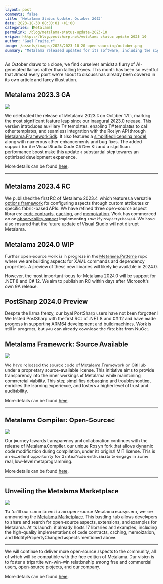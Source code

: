 ```yaml
---
layout: post
comments: false
title: "Metalama Status Update, October 2023"
date: 2023-10-30 08:00:01 +01:00
categories: [Metalama]
permalink: /blog/metalama-status-update-2023-10
origin: https://blog.postsharp.net/metalama-status-update-2023-10
author: "Gael Fraiteur"
image: /assets/images/2023/2023-10-20-open-sourcing/october.png
summary: "Metalama released updates for its software, including the significant feature leap in Metalama 2023.3 and the first RC of Metalama 2023.4. The company also unveiled the Metalama Marketplace for open-source aspects, extensions, and examples."
---
```


As October draws to a close, we find ourselves amidst a flurry of AI-generated llamas rather than falling leaves. This month has been so eventful that almost every point we're about to discuss has already been covered in its own article and fancy illustration.

## Metalama 2023.3 GA

<img src="/assets/images/2023/2023-10-17-metalama-2023-3/llama.png" class="thumbnailFloatRight"/>

We celebrated the release of Metalama 2023.3 on October 17th, marking the most significant feature leap since our inaugural 2023.0 release. This version introduces [auxiliary T# templates](https://doc.metalama.net/conceptual/aspects/templates/auxilliary-templates), enabling T# templates to call other templates, and seamless integration with the Roslyn API through [Metalama.Framework.Sdk](https://doc.metalama.net/conceptual/sdk). It also features a [simplified licensing model](https://metalama.net/blog/metalama-open-source-licensing), along with numerous other enhancements and bug fixes. The added support for the Visual Studio Code C# Dev Kit and a significant performance boost make this update a substantial step towards an optimized development experience.

More details can be found [here](https://metalama.net/blog/metalama-2023-3-ga).

___

## Metalama 2023.4 RC

We published the first RC of Metalama 2023.4, which features a versatile [options framework](https://doc.metalama.net/conceptual/aspects/configuration) for configuring aspects through custom attributes or specific fabric-based APIs. We have refined three open-source aspect libraries: [code contracts](https://doc.metalama.net/patterns/contracts), [caching](https://doc.metalama.net/patterns/caching), and [memoization](https://doc.metalama.net/patterns/memoization). Work has commenced on an [observability aspect](https://doc.metalama.net/api/metalama_patterns_observability_observableattribute) implementing `INotifyPropertyChanged`. We have also ensured that the future update of Visual Studio will not disrupt Metalama.

## Metalama 2024.0 WIP

Further open-source work is in progress in the [Metalama.Patterns](https://github.com/metalama/Metalama.Patterns/tree/develop/2024.0) repo where we are building aspects for XAML commands and dependency properties. A preview of these new libraries will likely be available in 2024.0.

However, the most important focus for Metalama 2024.0 will be support for .NET 8 and C# 12. We aim to publish an RC within days after Microsoft's own GA release.

## PostSharp 2024.0 Preview

Despite the llama frenzy, our loyal PostSharp users have not been forgotten! We tested PostSharp with the first RCs of .NET 8 and C# 12 and have made progress in supporting ARM64 development and build machines. Work is still in progress, but you can already download the first bits from NuGet.

## Metalama Framework: Source Available

<img src="/assets/images/2023/2023-10-20-open-sourcing/source-available.png" class="thumbnailFloatLeft"/>

We have released the source code of Metalama.Framework on GitHub under a proprietary source-available license. This initiative aims to provide transparency into the inner workings of Metalama while maintaining commercial viability. This step simplifies debugging and troubleshooting, enriches the learning experience, and fosters a higher level of trust and auditability.

More details can be found [here](https://metalama.net/blog/source-available).

___

## Metalama Compiler: Open-Sourced

<img src="/assets/images/2023/2023-10-20-open-sourcing/llama-and-octopus.png" class="thumbnailFloatRight"/>

Our journey towards transparency and collaboration continues with the release of Metalama.Compiler, our unique Roslyn fork that allows dynamic code modification during compilation, under its original MIT license. This is an excellent opportunity for SyntaxNode enthusiasts to engage in some real, low-level metaprogramming.

More details can be found [here](https://metalama.net/blog/open-sourcing-metalama-compiler).

___

## Unveiling the Metalama Marketplace

<img src="/assets/images/2023/2023-10-20-open-sourcing/marketplace.png" class="thumbnailFloatLeft"/>

To fulfill our commitment to an open-source Metalama ecosystem, we are announcing the [Metalama Marketplace](https://www.postsharp.net/metalama/marketplace). This bustling hub allows developers to share and search for open-source aspects, extensions, and examples for Metalama. At its launch, it already hosts 17 libraries and examples, including the high-quality implementations of code contracts, caching, memoization, and INotifyPropertyChanged aspects mentioned above.

___

We will continue to deliver more open-source aspects to the community, all of which will be compatible with the free edition of Metalama. Our vision is to foster a tripartite win-win-win relationship among free and commercial users, open-source projects, and our company.

More details can be found [here](https://metalama.net/blog/marketplace).


